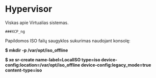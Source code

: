 # Hypervisor
Viskas apie Virtualias sistemas.

    ###XCP_ng

Papildomos ISO failų saugyklos sukurimas naudojant konsolę:

  __$ mkdir -p /var/opt/iso_offline__
  
  __$ xe sr-create name-label=LocalISO type=iso device-config:location=/var/opt/iso_offline device-config:legacy_mode=true content-type=iso__
